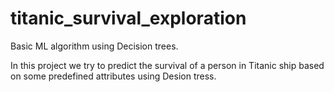 # titanic_survival_exploration
Basic ML algorithm using Decision trees.


In this project we try to predict the survival of a person in Titanic ship based on some predefined attributes using Desion tress.

